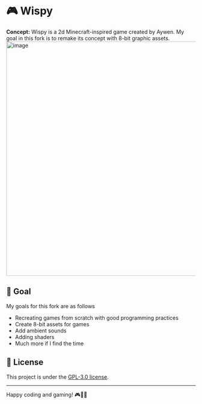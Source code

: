 # 🎮 Wispy
**Concept:** Wispy is a 2d Minecraft-inspired game created by Aywen. My goal in this fork is to remake its concept with 8-bit graphic assets. 
<img width="623" alt="image" src="https://github.com/LoukaG/wispy-8bit/assets/66456642/2c2c37ac-6f04-495c-a3ce-e6190b87b6e8">


## 📜 Goal
My goals for this fork are as follows
- Recreating games from scratch with good programming practices
- Create 8-bit assets for games
- Add ambient sounds
- Adding shaders
- Much more if I find the time


## 📃 License

This project is under the [GPL-3.0 license](https://choosealicense.com/licenses/gpl-3.0/).

---

Happy coding and gaming! 🎮👩‍💻
